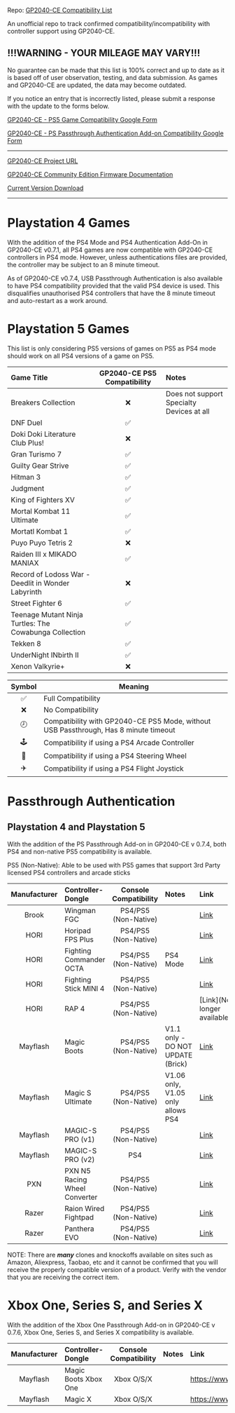 Repo: [GP2040-CE Compatibility List](https://github.com/InfraredAces/GP2040-CE-Compatibility-List)

An unofficial repo to track confirmed compatibility/incompatibility with controller support using GP2040-CE.

## !!!WARNING - YOUR MILEAGE MAY VARY!!!

No guarantee can be made that this list is 100% correct and up to date as it is based off of user observation, testing, and data submission. As games and GP2040-CE are updated, the data may become outdated.

If you notice an entry that is incorrectly listed, please submit a response with the update to the forms below.

[GP2040-CE - PS5 Game Compatibility Google Form](https://forms.gle/5G8N6FiZHyZYVgox6)

[GP2040-CE - PS Passthrough Authentication Add-on Compatibility Google Form](https://forms.gle/9SeHYNZwP9sDN49g7)

---

[GP2040-CE Project URL](https://github.com/OpenStickCommunity/GP2040-CE)

[GP2040-CE Community Edition Firmware Documentation](https://gp2040-ce.info/)

[Current Version Download](https://gp2040-ce.info/download)

---

# Playstation 4 Games

With the addition of the PS4 Mode and PS4 Authentication Add-On in GP2040-CE v0.7.1, all PS4 games are now compatible with GP2040-CE controllers in PS4 mode. However, unless authentications files are provided, the controller may be subject to an 8 minute timeout.


As of GP2040-CE v0.7.4, USB Passthrough Authentication is also available to have PS4 compatibility provided that the valid PS4 device is used. This disqualifies unauthorised PS4 controllers that have the 8 minute timeout and auto-restart as a work around.

# Playstation 5 Games

This list is only considering PS5 versions of games on PS5 as PS4 mode should work on all PS4 versions of a game on PS5.

| Game Title                                             |  GP2040-CE PS5 Compatibility  | Notes                                     |
|:-------------------------------------------------------|:-----------------------------:|:------------------------------------------|
| Breakers Collection                                    |              ❌               | Does not support Specialty Devices at all |
| DNF Duel                                               |              ✅               |                                           |
| Doki Doki Literature Club Plus!                        |              ❌               |                                           |
| Gran Turismo 7                                         |              ✅               |                                           |
| Guilty Gear Strive                                     |              ✅               |                                           |
| Hitman 3                                               |              ✅               |                                           |
| Judgment                                               |              ✅               |                                           |
| King of Fighters XV                                    |              ✅               |                                           |
| Mortal Kombat 11 Ultimate                              |              ✅               |                                           |
| Mortatl Kombat 1                                       |              ✅               |                                           |
| Puyo Puyo Tetris 2                                     |              ❌               |                                           |
| Raiden III x MIKADO MANIAX                             |              ✅               |                                           |
| Record of Lodoss War -Deedlit in Wonder Labyrinth      |              ❌               |                                           |
| Street Fighter 6                                       |              ✅               |                                           |
| Teenage Mutant Ninja Turtles: The Cowabunga Collection |              ✅               |                                           |
| Tekken 8                                               |              ✅               |                                           |
| UnderNight INbirth II                                  |              ✅               |                                           |
| Xenon Valkyrie+                                        |              ❌               |                                           |

| Symbol | Meaning                                                                              |
| :----: | ------------------------------------------------------------------------------------ |
|   ✅   | Full Compatibility                                                                   |
|   ❌   | No Compatibility                                                                     |
|   🕗   | Compatibility with GP2040-CE PS5 Mode, without USB Passthrough, Has 8 minute timeout |
|   🕹️   | Compatibility if using a PS4 Arcade Controller                                       |
|   🚗   | Compatibility if using a PS4 Steering Wheel                                          |
|   ✈️   | Compatibility if using a PS4 Flight Joystick                                         |

# Passthrough Authentication

## Playstation 4 and Playstation 5

With the addition of the PS Passthrough Add-on in GP2040-CE v 0.7.4, both PS4 and non-native PS5 compatibility is available.

PS5 (Non-Native): Able to be used with PS5 games that support 3rd Party licensed PS4 controllers and arcade sticks

|  Manufacturer  | Controller-Dongle             |  Console Compatibility  | Notes                             | Link                                                                                      |
|:--------------:|:------------------------------|:-----------------------:|:----------------------------------|:------------------------------------------------------------------------------------------|
|     Brook      | Wingman FGC                   |  PS4/PS5 (Non-Native)   |                                   | [Link](https://www.brookaccessory.com/products/wingmanfgc/index.html)                     |
|      HORI      | Horipad FPS Plus              |  PS4/PS5 (Non-Native)   |                                   | [Link](https://hori.jp/products/p4/fps_plus_bk/)                                          |
|      HORI      | Fighting Commander OCTA       |  PS4/PS5 (Non-Native)   | PS4 Mode                          | [Link](https://hori.jp/products/p5/spf023/)                                               |
|      HORI      | Fighting Stick MINI 4         |  PS4/PS5 (Non-Native)   |                                   | [Link](https://stores.horiusa.com/fighting-stick-mini-4-for-playstation-4/)               |
|      HORI      | RAP 4                         |  PS4/PS5 (Non-Native)   |                                   | [Link](No longer available)                                                               |
|    Mayflash    | Magic Boots                   |  PS4/PS5 (Non-Native)   | V1.1 only - DO NOT UPDATE (Brick) | [Link](https://www.mayflash.com/product/MAGPS4.html)                                      |
|    Mayflash    | Magic S Ultimate              |  PS4/PS5 (Non-Native)   | V1.06 only, V1.05 only allows PS4 | [Link](https://www.mayflash.com/product/magic_s_ultimate.html)                            |
|    Mayflash    | MAGIC-S PRO (v1)              |  PS4/PS5 (Non-Native)   |                                   | [Link](https://www.mayflash.com/product/magic_s_pro_usb_wireless_controller_adapter.html) |
|    Mayflash    | MAGIC-S PRO (v2)              |           PS4           |                                   | [Link](https://www.mayflash.com/product/magic_s_pro_usb_wireless_controller_adapter.html) |
|      PXN       | PXN N5 Racing Wheel Converter |  PS4/PS5 (Non-Native)   |                                   | [Link](https://pxn-game.com/products/n5-for-pxn-game-steering-wheel)                      |
|     Razer      | Raion Wired Fightpad          |  PS4/PS5 (Non-Native)   |                                   | [Link](https://www.razer.com/eu-en/console-controllers/razer-raion)                       |
|     Razer      | Panthera EVO                  |  PS4/PS5 (Non-Native)   |                                   | [Link](https://mysupport.razer.com/app/answers/detail/a_id/3576/~/razer-panthera-evo)     |

NOTE: There are **_many_** clones and knockoffs available on sites such as Amazon, Aliexpress, Taobao, etc and it cannot be confirmed that you will receive the properly compatible version of a product. Verify with the vendor that you are receiving the correct item.

# Xbox One, Series S, and Series X

With the addition of the Xbox One Passthrough Add-on in GP2040-CE v 0.7.6, Xbox One, Series S, and Series X compatibility is available.

|  Manufacturer  | Controller-Dongle    |  Console Compatibility  | Notes   | Link                                          |
|:--------------:|:---------------------|:-----------------------:|:--------|:----------------------------------------------|
|    Mayflash    | Magic Boots Xbox One |       Xbox O/S/X        |         | https://www.mayflash.com/product/MAGONE.html  |
|    Mayflash    | Magic X              |       Xbox O/S/X        |         | https://www.mayflash.com/product/magic_x.html |